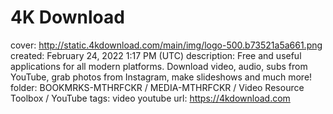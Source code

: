 # 4K Download

cover: http://static.4kdownload.com/main/img/logo-500.b73521a5a661.png
created: February 24, 2022 1:17 PM (UTC)
description: Free and useful applications for all modern platforms. Download video, audio, subs from YouTube, grab photos from Instagram, make slideshows and much more!
folder: BOOKMRKS-MTHRFCKR / MEDIA-MTHRFCKR / Video Resource Toolbox / YouTube
tags: video youtube
url: https://4kdownload.com